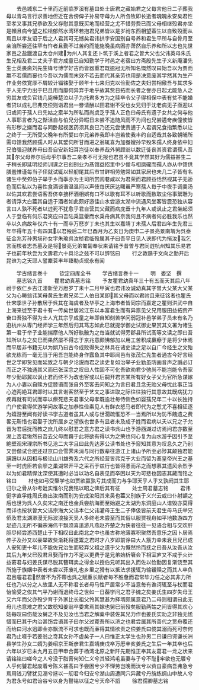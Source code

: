 <!-- { "loadSidebar": true } -->
　　去邑城东二十里而近前临罗溪有墓曰处士唐君之藏始君之父毎言他日二子葬我母以青乌言行求善地但近在舍傍俾子孙易守母为人所刍牧即长逝者魂魄永安矣君性至孝又事其兄恭欲及父存慰其意既买地而经营之尤不惜劳费已而父母相继殁君亦坐是顇且病今望之松桧郁然水湾环若抱君兄弟皆以是岁祔东西相望葢生以自致殁而从焉且以孝友诏于后之人君其可无憾矣君讳拱字安国别自号养和君生平所与自骨月至亲洎所尝还往罕有忤者且勤不过苦约而能施晚虽病困亦萧然自乐养和所以志也先世家邑之盐鐡渡自太仓州建为州人其复还卜筑于溪上者君之曽大父也父讳英母朱氏生兄相及君二丈夫子君方成童已自知勤学于时邑之老宿曰方斋殷先生子义新庵潘先生士英畏斋刘先生锋号博学好古而皆器重君既逾冠无所知名慨然叹曰始吾以为贾而赢不若儒而窭也今吾以为儒而末效不若去而代其亲劳也用是决意废其学然其为生产作业务依寛厚不屑较计锱铢娶于顾年十七来归克以俭勤佐之夫妇尝相儆吾与其求多于人无宁力出于巳且用而靡何异弃于地乎故其赀日拓而长者之誉亦日起尤能急人之穷其友或负官钱几毙棰楚泣以子为托君多方为之赎卒令父子得相保中表有贫不能婚者贷以成礼巳弗克偿则诣君出一劵请酬以田君谢不受也女兄归于沈老病无子亟迎以归或间于孺人曰先姑之槖半为所私而尚虞乏乎孺人正色曰母氏有遗子女共之何与他人事耶言者为之惭沮自与伯兄分异暇日未尝不追随风雨不为间也兄尝遘竒疾僮使皆有形秽之嫌而君与同卧起视医药须其良巳乃还兄尝使责逋于人君谓兄食指繁悉以让之终于一无所受父晚年有所嬖曰尔兄弟养我即丰岂若使我丰约自适哉其各致朝晡所需毋馈我然顾孺人时从其嬖伺所甘而进之翁辄喜为加餐嫂孙早殁朱孺人终身依中妇兄伯强迎就养母曰吾自安新妇耳岂徒以奉养哉外舅顾翁以数迁徙丧其资君谓孺人吾其尔父母养尔后母乎尔事吾二亲孝不可无报也君虽不竟其学然其好为儒益甚生二子稍长即延明经师训课之已创别业为髙馆益招里中少俊与相磨礲而孺人亦从中馈供膳羞惟谨每当子侄就试辄以轻舠尾其后市甘鲜相劳勉常如其家居也未几二子皆有名诸生中癸夘伯子举于乡而季亦为主司所赏闾巷咸以为君荣而君顾益恬然视其子无骄色而后私以为喜性食酒谈谐温温间以声伎毎厌厌达曙虽严寒孺人毎于中夜手调羮汤以佐其欢君尝语客吾侪幸接杯酒相娯有口不以歌有耳不以听歌而数取尘俗事絮聒为者请浮大白葢其自适于酒者如此颇好游佳山水尝游太湖中流遇风坐客皆震恐独从容言曰人孰不死者以逰死不犹愈乎君自营其父藏而病庑垂十九年人或讽止之君坐起须人于登临有何乐君笑应曰吾陆乗篮轝而水乗舟病其奈我何且不病者何必胜我乐也然卒以久病故年仅六十有一而卒万厯岁丁未也其生以嘉靖丁未孺人后君四年生先君三年卒得年五十有四其以君殁后二年巳酉月为乙亥日为庚申二子景亮景南壻为呉泰征金兆芳孙男埙孙女字朱瑜呉汝桢君临殁属其子曰吾平日见人谀即代为惭汝我乞言而核者志吾墓及是将景亮兄弟匍匐奉状来请铭予昔曽与君同逰杭州知其乐易君子也前年秋尝为文夀君六十具论之兹不可以辞铭曰
　　行之敦踬于文向之勤开后昆谁为之天耶人譬麇蓘丰年臻勒贞珉永有闻

　　学古绪言巻十
　　钦定四库全书
　　学古绪言巻十一
　　明　娄坚　撰
　　墓志铭九首
　　瞿君幼真墓志铭
　　予友瞿君幼真年三十有五而天其后八年祔于依仁乡古江溇新茔万厯岁丁未十二月甲寅也君讳汝诚幼真其字曽大父某大父某父为心畴翁讳某母黄氏生君兄弟二人伯曰某即其父母而以君祔且来征铭者也瞿氏仕宋季世子孙散居于呉其在海虞者及华亭之上海市者皆同宗而嘉定之瞿则洪武中自上海来徙至于君十有一传矣世居淞江东以本富君生而有异禀见父兄用服田益拓赀产奋曰吾独不得为士人亢其宗乎成童之年即自知刻苦学问弱冠补邑学弟子员未有名乃逰杭州从専门经师学三年然后归其笃志如此巳就提学御史试御史果赏其文署为诸生第一君于举子业能揣摩他人所好骫骳为之毎当就试得旁郡县所试髙等文读之即曰吾知所以与之矣巳而果然屡不得志于京兆意颇怫郁加以用工苦积成羸瘵于是将少休焉而平居非书籍无以为娯乃曰古今成败得失之林具在诸史读之足以自广今经生之文殆欲充栋而一毫无当于用吾岂能终身作蠧鱼其中耶闻邑有张茂仁先生者通古今好言经世之学即贽见而延致之与朝夕论説而君之读史复如治举子业勤虽防画音声之譌必订而正之不独通其义而巳张深念之叹曰人性固不可化吾欲劝君少弛尚不能岂能令吾家年少勤耶冀以讽止君而终不为改也客或以后嗣开君言某所有好女子父为官所急谋嫁为人小妻以自赎方促膝语而张自外至客去问知之为言曰君且念无贻父母忧此事正当心迹两絶耳君即时以其言谢客然至于艺文之事进取之际往往独行其意故其既病犹力疾再就有司试而卒以瘵死悲夫君事父母孝既逾壮毎侍侧色如婴孺兄年二十以长独持门户使君得优游学问故事之加恭性俭素见人有鲜衣怒马者即代为之慙尤不喜相征逐为嬉游至闻有好读书学古道者虽其人或与世濶疏惟恐不一当焉所以为防币餽遗之费畧无靳惜也君娶于沈所居乡之望族也世多有显者未及成子姓而君病以夭以兄之子允晋为君后抚而教之庶几终以慰君之意方君之读书呉山也予游西湖过访焉问君亦数至湖上否君愀然曰吾去父母而羇于此将欲有得以为之荣也何心复为山水游乎因引予至絶壁观宋理宗所书见沧二大字且曰此先达茅公读书处也予窥知其意为叹息久之乃别又尝偕试合肥还过京口会雪霁未消与同行数辈往游江上诸山予所至必陟其颠独君能蹒跚以从因相与极论山川雄秀及六代之所经营皆弗克于大业而留为髙皇帝兴王之基至一时虎臣若俞廖之巢湖常开平之采石于兹行也皆得慿而吊之而想慕其遗风余烈予以为如君精悍沈深使其遭时必当以功名自表见而卒困以天为可悲也因志其藏而铭之铭曰
　　材也如弓受檠学也如贾欲赢孰亏其成而力与争耶天乎人乎又孰阏其生耶归尔之骨从尔考妣实惟尔兄我铭以昭之俾后其有征
　　处士周君墓志铭
　　君讳侹字直孚姓周氏裔出汝南而别为安成汝阳其来吴也葢又别族于义兴云或曰仆射顗之后也世为呉人久矣宋之南迁也金兵尝航海而至始避之太湖为东洞庭山人谱毁亦莫得而详也按状曽大父讳宗海大父讳本仁父讳灌母王生二子俸伋皆前夭君生母马氏举兄侨及君太湖渺漫无际波浪接天吴人多终老未尝至而其俗以服贾视舟如平地数游四方足迹几无所不徧宗海伟干飘须喜逺游凡燕赵齐楚之为侠者往往一见语合相与交欢肝胆尽倾尝游西楚止于下相叹曰此南北之中也虽古称地薄寡积聚然吾意乐之因卜居焉传子及孙又以豪举故赀渐耗将遂鬻之君时才八岁即前诤曰大人筋力幸未衰且兄已成人安知更十年儿不能佐兄治生而轻弃父祖之遗乎父为慨然怜而抚之曰吾从汝吾从汝其后九年父巳殁君且娶而作力不足以更费于是兄弟始析箸会下相室庐又不戒于火计益窘君与妇姜氏谋尽脱其簪珥卖之得金以授伯兄听其出入而佐以俭勤因复渐饶至其所施于族姻中表者未尝以菲废礼也乡里之猾有以抵法求援辄为输锾赎之而其人卒负君且囓君君然曽不为芥蔕也呉之赋重长赋者毎不胜惫而君常毕力任之必其非力所任也乃以分之人故里人无不称君长者母马性严居常少不当意毎有谯诃辄至与杖而君怡愉受之俟其气平乃谢而退终母之世如一日葢学问之君子媿之矣姜氏生四岁失母王又六年而父亦殁少育于外家比长祖父怜其慧甚为择壻颇属意君乃二母则相谓曰此无母儿也意难之君父故稔知姜翁卒委禽焉其嫁也舅巳前殁矣服勤两姑之间皆得其欢心姑毎叹曰伤哉汝舅之不及见汝也当君之解槖中装佐其兄力作也姜氏实劝之非独无恡惜而巳其于内治甚饬尝语其子曰尔父过寛吾所以济之也君尝属其所善代之贾舟覆还而绐曰河水迅即金亦飘流不可求也既而亷得其情欲责之偿姜氏曰傥其溺而死可奈何君乃止嗟乎若姜翁之竒其女孙不虚矣子一人曰惟正太学生也孙男二曰谦曰谔谦长洲县学生孙女二婿为姜绍京王斯彦君生嘉靖庚戌卒万厯辛亥姜氏之生后一年其卒也后六年以岁巳未九月五日甲申合葬于杨湾北原之新阡先期惟正奉其友葛君一龙之状来请铭铭曰嗟今之人兮没于脂膏何知仁义兮其轻鸿毛虽妻与子兮不耻牢欲也无餍兮人乎何饕君起废着兮陈义甚髙曰予尝困兮少不惮劳岂晚而汰兮以赀自豪病吾弗急兮焉用钱刀譬犹见溺兮拯以一舠君今归安兮湖山周遭同穴异藏兮丹旐练绸山中故人兮为君永号如君诒谷兮以身为鼛铭以征之兮天命不謟
　　徐君孺卿墓志铭
